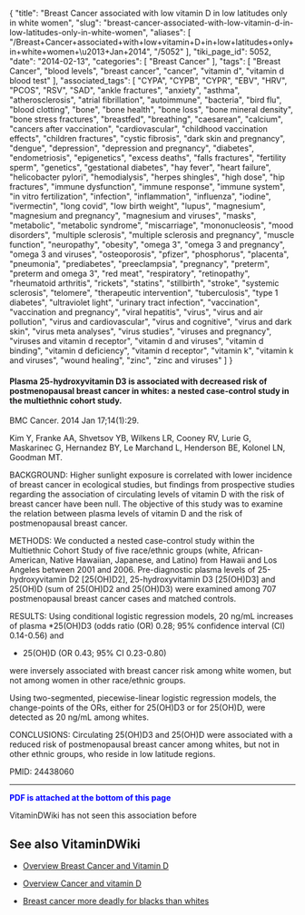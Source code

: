 {
    "title": "Breast Cancer associated with low vitamin D in low latitudes only in white women",
    "slug": "breast-cancer-associated-with-low-vitamin-d-in-low-latitudes-only-in-white-women",
    "aliases": [
        "/Breast+Cancer+associated+with+low+vitamin+D+in+low+latitudes+only+in+white+women+\u2013+Jan+2014",
        "/5052"
    ],
    "tiki_page_id": 5052,
    "date": "2014-02-13",
    "categories": [
        "Breast Cancer"
    ],
    "tags": [
        "Breast Cancer",
        "blood levels",
        "breast cancer",
        "cancer",
        "vitamin d",
        "vitamin d blood test"
    ],
    "associated_tags": [
        "CYPA",
        "CYPB",
        "CYPR",
        "EBV",
        "HRV",
        "PCOS",
        "RSV",
        "SAD",
        "ankle fractures",
        "anxiety",
        "asthma",
        "atherosclerosis",
        "atrial fibrillation",
        "autoimmune",
        "bacteria",
        "bird flu",
        "blood clotting",
        "bone",
        "bone health",
        "bone loss",
        "bone mineral density",
        "bone stress fractures",
        "breastfed",
        "breathing",
        "caesarean",
        "calcium",
        "cancers after vaccination",
        "cardiovascular",
        "childhood vaccination effects",
        "children fractures",
        "cystic fibrosis",
        "dark skin and pregnancy",
        "dengue",
        "depression",
        "depression and pregnancy",
        "diabetes",
        "endometriosis",
        "epigenetics",
        "excess deaths",
        "falls fractures",
        "fertility sperm",
        "genetics",
        "gestational diabetes",
        "hay fever",
        "heart failure",
        "helicobacter pylori",
        "hemodialysis",
        "herpes shingles",
        "high dose",
        "hip fractures",
        "immune dysfunction",
        "immune response",
        "immune system",
        "in vitro fertilization",
        "infection",
        "inflammation",
        "influenza",
        "iodine",
        "ivermectin",
        "long covid",
        "low birth weight",
        "lupus",
        "magnesium",
        "magnesium and pregnancy",
        "magnesium and viruses",
        "masks",
        "metabolic",
        "metabolic syndrome",
        "miscarriage",
        "mononucleosis",
        "mood disorders",
        "multiple sclerosis",
        "multiple sclerosis and pregnancy",
        "muscle function",
        "neuropathy",
        "obesity",
        "omega 3",
        "omega 3 and pregnancy",
        "omega 3 and viruses",
        "osteoporosis",
        "pfizer",
        "phosphorus",
        "placenta",
        "pneumonia",
        "prediabetes",
        "preeclampsia",
        "pregnancy",
        "preterm",
        "preterm and omega 3",
        "red meat",
        "respiratory",
        "retinopathy",
        "rheumatoid arthritis",
        "rickets",
        "statins",
        "stillbirth",
        "stroke",
        "systemic sclerosis",
        "telomere",
        "therapeutic intervention",
        "tuberculosis",
        "type 1 diabetes",
        "ultraviolet light",
        "urinary tract infection",
        "vaccination",
        "vaccination and pregnancy",
        "viral hepatitis",
        "virus",
        "virus and air pollution",
        "virus and cardiovascular",
        "virus and cognitive",
        "virus and dark skin",
        "virus meta analyses",
        "virus studies",
        "viruses and pregnancy",
        "viruses and vitamin d receptor",
        "vitamin d and viruses",
        "vitamin d binding",
        "vitamin d deficiency",
        "vitamin d receptor",
        "vitamin k",
        "vitamin k and viruses",
        "wound healing",
        "zinc",
        "zinc and viruses"
    ]
}


#### Plasma 25-hydroxyvitamin D3 is associated with decreased risk of postmenopausal breast cancer in whites: a nested case-control study in the multiethnic cohort study.

BMC Cancer. 2014 Jan 17;14(1):29. 

Kim Y, Franke AA, Shvetsov YB, Wilkens LR, Cooney RV, Lurie G, Maskarinec G, Hernandez BY, Le Marchand L, Henderson BE, Kolonel LN, Goodman MT.

BACKGROUND: Higher sunlight exposure is correlated with lower incidence of breast cancer in ecological studies, but findings from prospective studies regarding the association of circulating levels of vitamin D with the risk of breast cancer have been null. The objective of this study was to examine the relation between plasma levels of vitamin D and the risk of postmenopausal breast cancer.

METHODS: We conducted a nested case-control study within the Multiethnic Cohort Study of five race/ethnic groups (white, African-American, Native Hawaiian, Japanese, and Latino) from Hawaii and Los Angeles between 2001 and 2006. Pre-diagnostic plasma levels of 25-hydroxyvitamin D2 <span>[25(OH)D2]</span>, 25-hydroxyvitamin D3 <span>[25(OH)D3]</span> and 25(OH)D (sum of 25(OH)D2 and 25(OH)D3) were examined among 707 postmenopausal breast cancer cases and matched controls.

RESULTS: Using conditional logistic regression models, 20 ng/mL increases of plasma *25(OH)D3 (odds ratio (OR) 0.28; 95% confidence interval (CI) 0.14-0.56) and 

* 25(OH)D (OR 0.43; 95% CI 0.23-0.80) 

were inversely associated with breast cancer risk among white women, but not among women in other race/ethnic groups. 

Using two-segmented, piecewise-linear logistic regression models, the change-points of the ORs, either for 25(OH)D3 or for 25(OH)D, were detected as 20 ng/mL among whites.

CONCLUSIONS: Circulating 25(OH)D3 and 25(OH)D were associated with a reduced risk of postmenopausal breast cancer among whites, but not in other ethnic groups, who reside in low latitude regions.

PMID:     24438060

---

 **<span style="color:#00F;">PDF is attached at the bottom of this page</span>** 

VitaminDWiki has not seen this association before

## See also VitaminDWiki

* [Overview Breast Cancer and Vitamin D](/posts/overview-breast-cancer-and-vitamin-d)

* [Overview Cancer and vitamin D](/tags/overview-cancer-and-vitamin-d.html)

* [Breast cancer more deadly for blacks than whites](/tags/breast-cancer-more-deadly-for-blacks-than-whites.html)